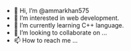 - 👋 Hi, I’m @ammarkhan575
- 👀 I’m interested in web development.
- 🌱 I’m currently learning C++ language.
- 💞️ I’m looking to collaborate on ...
- 📫 How to reach me ...

<!---
ammarkhan575/ammarkhan575 is a ✨ special ✨ repository because its `README.md` (this file) appears on your GitHub profile.
You can click the Preview link to take a look at your changes.
--->
